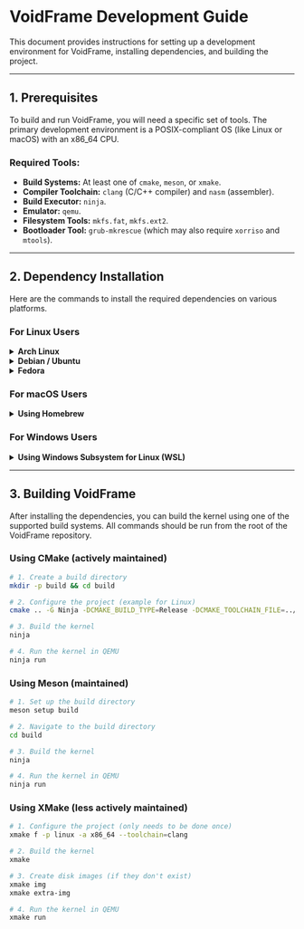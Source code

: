 # VoidFrame Development Guide

This document provides instructions for setting up a development environment for VoidFrame, installing dependencies, and building the project.

---

## 1. Prerequisites

To build and run VoidFrame, you will need a specific set of tools. The primary development environment is a POSIX-compliant OS (like Linux or macOS) with an x86_64 CPU.

### Required Tools:
- **Build Systems:** At least one of `cmake`, `meson`, or `xmake`.
- **Compiler Toolchain:** `clang` (C/C++ compiler) and `nasm` (assembler).
- **Build Executor:** `ninja`.
- **Emulator:** `qemu`.
- **Filesystem Tools:** `mkfs.fat`, `mkfs.ext2`.
- **Bootloader Tool:** `grub-mkrescue` (which may also require `xorriso` and `mtools`).

---

## 2. Dependency Installation

Here are the commands to install the required dependencies on various platforms.

### For Linux Users

<details>
<summary><b>Arch Linux</b></summary>

```bash
# Update package list and install dependencies
sudo pacman -Syu cmake meson xmake ninja clang nasm qemu-full dosfstools e2fsprogs grub xorriso mtools
```

</details>

<details>
<summary><b>Debian / Ubuntu</b></summary>

```bash
# Update package list and install dependencies
sudo apt update
sudo apt install -y cmake meson ninja-build clang nasm qemu-system-x86 dosfstools e2fsprogs grub-pc-bin xorriso mtools

# Install xmake via the official script
bash -c "$(curl -fsSL https://xmake.io/shget.text)"
```

</details>

<details>
<summary><b>Fedora</b></summary>

```bash
# Install dependencies
sudo dnf install -y cmake meson ninja-build clang nasm qemu-system-x86 dosfstools e2fsprogs grub2-tools-extra xorriso mtools

# Install xmake via the official script
bash -c "$(curl -fsSL https://xmake.io/shget.text)"
```

</details>

### For macOS Users

<details>
<summary><b>Using Homebrew</b></summary>

It is recommended to use [Homebrew](https://brew.sh/) to install packages on macOS.

```bash
# Install dependencies via Homebrew
brew install cmake meson xmake ninja llvm nasm qemu e2fsprogs dosfstools grub

# Add LLVM to your PATH so the build system can find clang
echo 'export PATH="/usr/local/opt/llvm/bin:$PATH"' >> ~/.zshrc
source ~/.zshrc
```

</details>

### For Windows Users

<details>
<summary><b>Using Windows Subsystem for Linux (WSL)</b></summary>

Native development on Windows is not recommended due to the difficulty in setting up the required kernel development tools (like GRUB and `mkfs`).

The recommended approach is to use [WSL](https://learn.microsoft.com/en-us/windows/wsl/install), which allows you to run a Linux environment directly on Windows.

1.  Install WSL with a distribution like **Ubuntu**. 
2.  Open your WSL terminal.
3.  Follow the **Debian / Ubuntu** instructions above to install the dependencies.

</details>

---

## 3. Building VoidFrame

After installing the dependencies, you can build the kernel using one of the supported build systems. All commands should be run from the root of the VoidFrame repository.

### Using CMake (actively maintained)

```bash
# 1. Create a build directory
mkdir -p build && cd build

# 2. Configure the project (example for Linux)
cmake .. -G Ninja -DCMAKE_BUILD_TYPE=Release -DCMAKE_TOOLCHAIN_FILE=../cmake/toolchain/linux-x64.cmake

# 3. Build the kernel
ninja

# 4. Run the kernel in QEMU
ninja run
```

### Using Meson (maintained)

```bash
# 1. Set up the build directory
meson setup build

# 2. Navigate to the build directory
cd build

# 3. Build the kernel
ninja

# 4. Run the kernel in QEMU
ninja run
```


### Using XMake (less actively maintained)

```bash
# 1. Configure the project (only needs to be done once)
xmake f -p linux -a x86_64 --toolchain=clang

# 2. Build the kernel
xmake

# 3. Create disk images (if they don't exist)
xmake img
xmake extra-img

# 4. Run the kernel in QEMU
xmake run
```